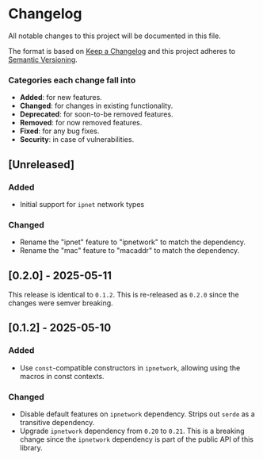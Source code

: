 # Changelog
All notable changes to this project will be documented in this file.

The format is based on [Keep a Changelog](http://keepachangelog.com/en/1.0.0/)
and this project adheres to [Semantic Versioning](http://semver.org/spec/v2.0.0.html).

### Categories each change fall into

* **Added**: for new features.
* **Changed**: for changes in existing functionality.
* **Deprecated**: for soon-to-be removed features.
* **Removed**: for now removed features.
* **Fixed**: for any bug fixes.
* **Security**: in case of vulnerabilities.


## [Unreleased]
### Added
- Initial support for `ipnet` network types

### Changed
- Rename the "ipnet" feature to "ipnetwork" to match the dependency.
- Rename the "mac" feature to "macaddr" to match the dependency.


## [0.2.0] - 2025-05-11
This release is identical to `0.1.2`. This is re-released as `0.2.0` since the changes
were semver breaking.


## [0.1.2] - 2025-05-10
### Added
- Use `const`-compatible constructors in `ipnetwork`, allowing using the macros in const
  contexts.

### Changed
- Disable default features on `ipnetwork` dependency. Strips out `serde` as a
  transitive dependency.
- Upgrade `ipnetwork` dependency from `0.20` to `0.21`. This is a breaking change
  since the `ipnetwork` dependency is part of the public API of this library.
